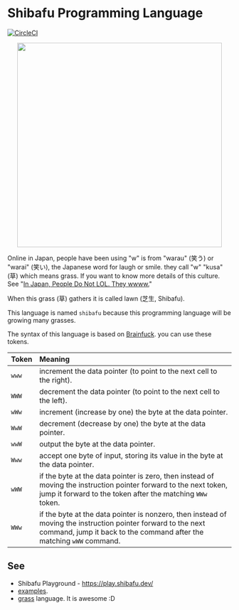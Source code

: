 # Shibafu Programming Language
[![CircleCI](https://circleci.com/gh/Code-Hex/shibafu.svg?style=svg&circle-token=42af5120e1edd375241967a09e303d2a4064b840)](https://circleci.com/gh/Code-Hex/shibafu)

<p align="center">
  <img width="460" src="https://user-images.githubusercontent.com/6500104/59754663-7fae8d00-92c1-11e9-9b11-a9a3ec172967.jpg">
</p>

Online in Japan, people have been using "w" is from "warau" (笑う) or "warai" (笑い), the Japanese word for laugh or smile. they call "w" "kusa" (草) which means grass. 
If you want to know more details of this culture. See "[In Japan, People Do Not LOL. They wwww.](https://kotaku.com/in-japan-people-do-not-lol-they-wwww-5986170)"

When this grass (草) gathers it is called lawn (芝生, Shibafu).

This language is named `shibafu` because this programming language will be growing many grasses.

The syntax of this language is based on [Brainfuck](https://en.wikipedia.org/wiki/Brainfuck). you can use these tokens.

|  Token  |                                                                                                                                                                            Meaning                                                                                                                                                                              |
|---------|:-----------------------------------------------------------------------------------------------------------------------------------------------------------------------------------------------------------------------------------------------------------------------------------------------------------------------------------------------------------------|
|  `www`  | increment the data pointer (to point to the next cell to the right).                                                                                                                                                                                                                                                                                              |
|  `WWW`  | decrement the data pointer (to point to the next cell to the left).                                                                                                                                                                                                                                                                                               |
|  `wWw`  | increment (increase by one) the byte at the data pointer.                                                                                                                                                                                                                                                                                                         |
|  `WwW`  | decrement (decrease by one) the byte at the data pointer.                                                                                                                                                                                                                                                                                                         |
|  `wwW`  | output the byte at the data pointer.                                                                                                                                                                                                                                                                                                                              |
|  `Www`  | accept one byte of input, storing its value in the byte at the data pointer.                                                                                                                                                                                                                                                                                      |
|  `wWW`  | if the byte at the data pointer is zero, then instead of moving the instruction pointer forward to the next token, jump it forward to the token after the matching `WWw` token.                                                                                                                                                                                   |
|  `WWw`  | if the byte at the data pointer is nonzero, then instead of moving the instruction pointer forward to the next command, jump it back to the command after the matching `wWW` command.                                                                                                                                                                                 |

## See

- Shibafu Playground - https://play.shibafu.dev/
- [examples](https://github.com/Code-Hex/shibafu/tree/master/example).
- [grass](http://blue.sky.or.jp/grass/doc_ja.html) language. It is awesome :D
